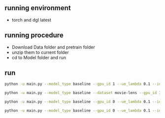 ## running environment

* torch and dgl latest

## running procedure

* Download Data folder and pretrain folder
* unzip them to current folder
* cd to Model folder and run

## run

```bash
python -u main.py --model_type baseline --gpu_id 1 --ue_lambda 0.1 --idf_sampling 1 --dataset last-fm --layer_size [64,32,16] --embed_size 64 --lr 0.0001 --epoch 3000 --verbose 1 --save_flag 1 --pretrain -1 --batch_size 8192 --sprate 1

python -u main.py --model_type baseline --dataset movie-lens --gpu_id 1 --ue_lambda 0.4 --idf_sampling 1 --layer_size [64,32,16] --embed_size 64 --lr 0.0001 --epoch 3000 --verbose 1 --save_flag 1 --pretrain -1 --batch_size 8192 --sprate 1

python -u main.py --model_type baseline --gpu_id 0 --ue_lambda 0.1 --idf_sampling 1 --dataset amazon-book --layer_size [64,32,16] --embed_size 64 --lr 0.0001 --epoch 3000 --verbose 1 --save_flag 1 --pretrain -1 --batch_size 8192 --sprate 1

python -u main.py --model_type baseline --gpu_id 0 --ue_lambda 0.1 --idf_sampling 1 --dataset yelp2018 --layer_size [64,32,16] --embed_size 64 --lr 0.0001 --epoch 3000 --verbose 1 --save_flag 1 --pretrain -1 --batch_size 8192 --sprate 1
```